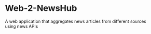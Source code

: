 # Web-2-NewsHub
A web application that aggregates news articles from different sources using news APIs
